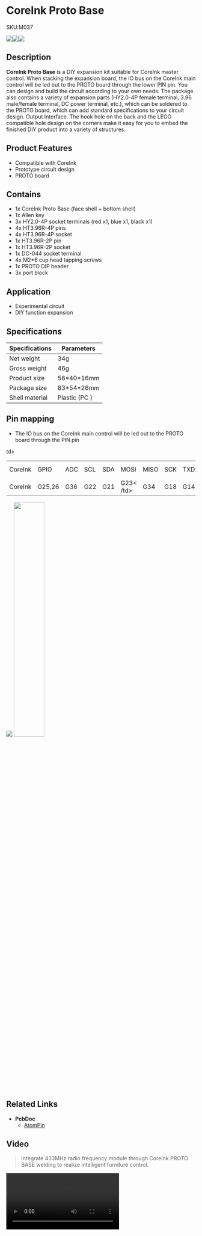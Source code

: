 # CoreInk Proto Base

<el-tag effect="plain">SKU:M037</el-tag>

<div class="product_pic"><img src="assets/img/product_pics/coreink/proto_base/proto_base_01.webp"><img src="assets/img/product_pics/coreink/proto_base/proto_base_02.webp"><img src="assets/img/product_pics/coreink/proto_base/proto_base_03.webp"></div>

## Description

**CoreInk Proto Base** is a DIY expansion kit suitable for CoreInk master control. When stacking the expansion board, the IO bus on the CoreInk main control will be led out to the PROTO board through the lower PIN pin. You can design and build the circuit according to your own needs. The package also contains a variety of expansion parts (HY2.0-4P female terminal, 3.96 male/female terminal, DC power terminal, etc.), which can be soldered to the PROTO board, which can add standard specifications to your circuit design. Output Interface. The hook hole on the back and the LEGO compatible hole design on the corners make it easy for you to embed the finished DIY product into a variety of structures.

## Product Features

- Compatible with CoreInk
- Prototype circuit design
- PROTO board

## Contains

- 1x CoreInk Proto Base (face shell + bottom shell)
- 1x Allen key
- 3x HY2.0-4P socket terminals (red x1, blue x1, black x1)
- 4x HT3.96R-4P pins
- 4x HT3.96R-4P socket
- 1x HT3.96R-2P pin
- 1x HT3.96R-2P socket
- 1x DC-044 socket terminal
- 4x M2*6 cup head tapping screws
- 1x PROTO DIP header
- 3x port block


## Application

- Experimental circuit
- DIY function expansion

## Specifications

<table class="table-1">
    <thead>
    <tr>
        <th>Specifications</th>
        <th>Parameters</th>
    </tr>
    </thead>
    <tbody>
        <tr>
            <td>Net weight</td>
            <td>34g</td>
        </tr>
        <tr>
            <td>Gross weight</td>
            <td>46g</td>
        </tr>
        <tr>
            <td>Product size</td>
            <td>56*40*16mm</td>
        </tr>
        <tr>
            <td>Package size</td>
            <td>83*54*26mm</td>
        </tr>
        <tr>
            <td>Shell material</td>
            <td>Plastic (PC )</td>
        </tr>
     </tbody>
</table>

## Pin mapping

- The IO bus on the CoreInk main control will be led out to the PROTO board through the PIN pin

<table>
 <tr><td>CoreInk</td><td>GPIO</td><td>ADC</td><td>SCL</td><td>SDA</td><td>MOSI</td ><td>MISO</td><td>SCK</td><td>TXD2</td><td>RXD2</td><td>GND</td><td>5V IN</td> <td>5V OUT</td><td>3.3V</td><td>BAT</td><td>RST</td></tr>
 <tr><td>CoreInk</td><td>G25,26</td><td>G36</td><td>G22</td><td>G21</td><td>G23< /td><td>G34</td><td>G18</td><td>G14</td><td>G13</td><td>GND</td><td>5V IN</td> td><td>5V OUT</td><td>3.3V</td><td>BAT</td><td>RST</td></tr>
</table>

<img src="assets/img/product_pics/coreink/proto_base/proto_base_05.webp">


<img src="assets/img/product_pics/coreink/proto_base/proto_base_04.webp" width="40%">

## Related Links

- **PcbDoc**
    - [AtomPin](https://github.com/m5stack/m5-structural-design-file/blob/master/PCB/AtomPin.PcbDoc)

## Video

>Integrate 433MHz radio frequency module through CoreInk PROTO BASE welding to realize intelligent furniture control.

<video class="video_size" controls>
    <source src="https://m5stack.oss-cn-shenzhen.aliyuncs.com/video/Product_example_video/CoreInk/COREINK_PROTO_BASE.mp4" type="video/mp4">
</video>

<script>

   var purchase_link ='https://m5stack-store.myshopify.com/products/coreink-proto-base';

   anchor_search(purchase_link);
   scrollFunc();

</script>
